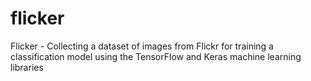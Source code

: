 # flicker
Flicker - Collecting a dataset of images from Flickr for training a classification model using the TensorFlow and Keras machine learning libraries
